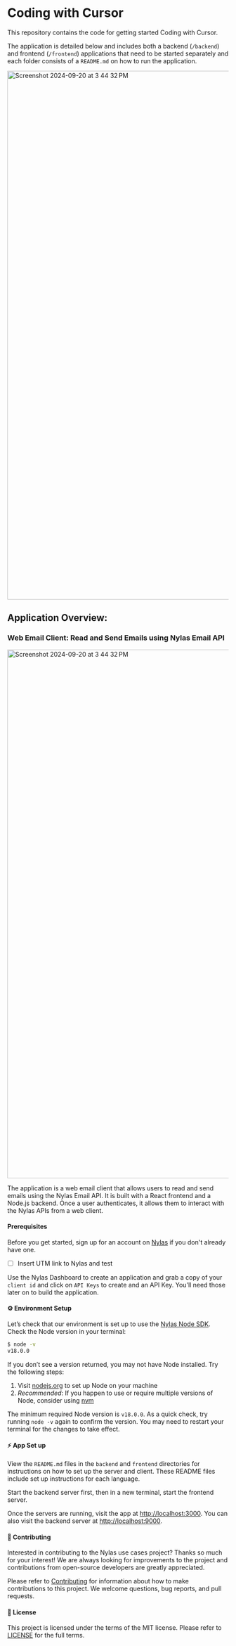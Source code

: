 # Coding with Cursor 

This repository contains the code for getting started Coding with Cursor. 

The application is detailed below and includes both a backend (`/backend`) and frontend (`/frontend`) applications that need to be started separately and each folder consists of a `README.md` on how to run the application.

<img width="1203" alt="Screenshot 2024-09-20 at 3 44 32 PM" src="https://github.com/user-attachments/assets/423a38e2-354c-41f2-988f-16b0bd3699b1">

## Application Overview:

### Web Email Client: Read and Send Emails using Nylas Email API

<img width="1203" alt="Screenshot 2024-09-20 at 3 44 32 PM" src="https://www.nylas.com/wp-content/uploads/Screenshot-2023-08-17-at-2.42.24-PM-2048x1132.png">

The application is a web email client that allows users to read and send emails using the Nylas Email API. It is built with a React frontend and a Node.js backend. Once a user authenticates, it allows them to interact with the Nylas APIs from a web client.

#### Prerequisites

Before you get started, sign up for an account on [Nylas](https://nylas.com) if you don't already have one.
- [ ] Insert UTM link to Nylas and test

Use the Nylas Dashboard to create an application and grab a copy of your `client id` and click on `API Keys` to create and an API Key. You'll need those later on to build the application.

#### ⚙️ Environment Setup

Let’s check that our environment is set up to use the [Nylas Node SDK](https://github.com/nylas/nylas-nodejs). Check the Node version in your terminal:

```bash
$ node -v
v18.0.0
```

If you don’t see a version returned, you may not have Node installed. Try the following steps:

1. Visit [nodejs.org](https://nodejs.org/en/) to set up Node on your machine
2. _Recommended_: If you happen to use or require multiple versions of Node, consider using [nvm](https://github.com/nvm-sh/nvm)

The minimum required Node version is `v18.0.0`. As a quick check, try running `node -v` again to confirm the version. You may need to restart your terminal for the changes to take effect.

#### ⚡️ App Set up

View the `README.md` files in the `backend` and `frontend` directories for instructions on how to set up the server and client. These README files include set up instructions for each language.

Start the backend server first, then in a new terminal, start the frontend server.

Once the servers are running, visit the app at [http://localhost:3000](http://localhost:3000). You can also visit the backend server at [http://localhost:9000](http://localhost:9000).

#### 💙 Contributing

Interested in contributing to the Nylas use cases project? Thanks so much for your interest! We are always looking for improvements to the project and contributions from open-source developers are greatly appreciated.

Please refer to [Contributing](CONTRIBUTING.md) for information about how to make contributions to this project. We welcome questions, bug reports, and pull requests.

#### 📝 License

This project is licensed under the terms of the MIT license. Please refer to [LICENSE](LICENSE.txt) for the full terms.
